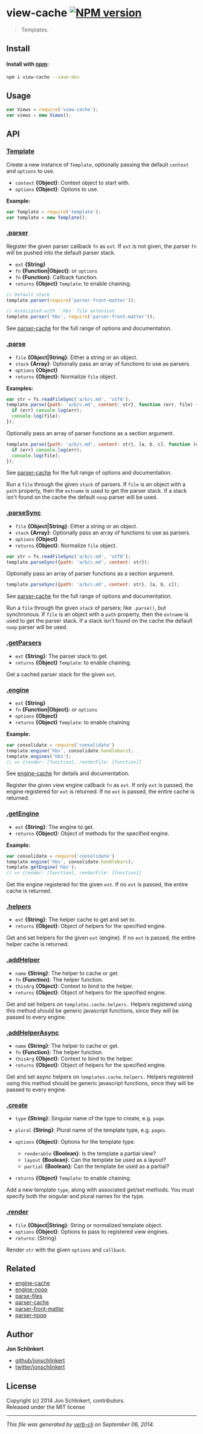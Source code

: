 # view-cache [![NPM version](https://badge.fury.io/js/view-cache.svg)](http://badge.fury.io/js/view-cache)


> Templates.

## Install
#### Install with [npm](npmjs.org):

```bash
npm i view-cache --save-dev
```

## Usage

```js
var Views = require('view-cache');
var views = new Views();
```

## API
### [Template](index.js#L44)

Create a new instance of `Template`, optionally passing the default `context` and `options` to use.

* `context` **{Object}**: Context object to start with.    
* `options` **{Object}**: Options to use.    

**Example:**

```js
var Template = require('template');
var template = new Template();
```

### [.parser](index.js#L250)

Register the given parser callback `fn` as `ext`. If `ext` is not given, the parser `fn` will be pushed into the default parser stack.

* `ext` **{String}**    
* `fn` **{Function|Object}**: or `options`    
* `fn` **{Function}**: Callback function.    
* `returns` **{Object}** `Template`: to enable chaining.  

```js
// Default stack
template.parser(require('parser-front-matter'));

// Associated with `.hbs` file extension
template.parser('hbs', require('parser-front-matter'));
```

See [parser-cache] for the full range of options and documentation.


### [.parse](index.js#L300)

* `file` **{Object|String}**: Either a string or an object.    
* `stack` **{Array}**: Optionally pass an array of functions to use as parsers.    
* `options` **{Object}**    
* `returns` **{Object}**: Normalize `file` object.  

**Examples:**

```js
var str = fs.readFileSync('a/b/c.md', 'utf8');
template.parse({path: 'a/b/c.md', content: str}, function (err, file) {
  if (err) console.log(err);
  console.log(file);
});
```

Optionally pass an array of parser functions as a section argument.

```js
template.parse({path: 'a/b/c.md', content: str}, [a, b, c], function (err, file) {
  if (err) console.log(err);
  console.log(file);
});
```

See [parser-cache] for the full range of options and documentation.


Run a `file` through the given `stack` of parsers. If `file` is
an object with a `path` property, then the `extname` is used to
get the parser stack. If a stack isn't found on the cache the
default `noop` parser will be used.

### [.parseSync](index.js#L319)

* `file` **{Object|String}**: Either a string or an object.    
* `stack` **{Array}**: Optionally pass an array of functions to use as parsers.    
* `options` **{Object}**    
* `returns` **{Object}**: Normalize `file` object.  

```js
var str = fs.readFileSync('a/b/c.md', 'utf8');
template.parseSync({path: 'a/b/c.md', content: str});
```

Optionally pass an array of parser functions as a section argument.

```js
template.parseSync({path: 'a/b/c.md', content: str}, [a, b, c]);
```

See [parser-cache] for the full range of options and documentation.

Run a `file` through the given `stack` of parsers; like `.parse()`,
but synchronous. If `file` is an object with a `path` property,
then the `extname` is used to get the parser stack. If a stack isn't
found on the cache the default `noop` parser will be used.

### [.getParsers](index.js#L332)

* `ext` **{String}**: The parser stack to get.    
* `returns` **{Object}** `Template`: to enable chaining.  

Get a cached parser stack for the given `ext`.

### [.engine](index.js#L350)

* `ext` **{String}**    
* `fn` **{Function|Object}**: or `options`    
* `options` **{Object}**    
* `returns` **{Object}** `Template`: to enable chaining  

**Example:**

```js
var consolidate = require('consolidate')
template.engine('hbs', consolidate.handlebars);
template.engines('hbs');
// => {render: [function], renderFile: [function]}
```

See [engine-cache] for details and documentation.

Register the given view engine callback `fn` as `ext`. If only `ext`
is passed, the engine registered for `ext` is returned. If no `ext`
is passed, the entire cache is returned.

### [.getEngine](index.js#L399)

* `ext` **{String}**: The engine to get.    
* `returns` **{Object}**: Object of methods for the specified engine.  

**Example:**

```js
var consolidate = require('consolidate')
template.engine('hbs', consolidate.handlebars);
template.getEngine('hbs');
// => {render: [function], renderFile: [function]}
```

Get the engine registered for the given `ext`. If no
`ext` is passed, the entire cache is returned.

### [.helpers](index.js#L413)

* `ext` **{String}**: The helper cache to get and set to.    
* `returns` **{Object}**: Object of helpers for the specified engine.  

Get and set helpers for the given `ext` (engine). If no
`ext` is passed, the entire helper cache is returned.

### [.addHelper](index.js#L430)

* `name` **{String}**: The helper to cache or get.    
* `fn` **{Function}**: The helper function.    
* `thisArg` **{Object}**: Context to bind to the helper.    
* `returns` **{Object}**: Object of helpers for the specified engine.  

Get and set helpers on `templates.cache.helpers.` Helpers registered
using this method should be generic javascript functions, since they
will be passed to every engine.

### [.addHelperAsync](index.js#L447)

* `name` **{String}**: The helper to cache or get.    
* `fn` **{Function}**: The helper function.    
* `thisArg` **{Object}**: Context to bind to the helper.    
* `returns` **{Object}**: Object of helpers for the specified engine.  

Get and set async helpers on `templates.cache.helpers.` Helpers registered
using this method should be generic javascript functions, since they
will be passed to every engine.

### [.create](index.js#L528)

* `type` **{String}**: Singular name of the type to create, e.g. `page`.    
* `plural` **{String}**: Plural name of the template type, e.g. `pages`.    
* `options` **{Object}**: Options for the template type.  
    - `renderable` **{Boolean}**: Is the template a partial view?
    - `layout` **{Boolean}**: Can the template be used as a layout?
    - `partial` **{Boolean}**: Can the template be used as a partial?
      
* `returns` **{Object}** `Template`: to enable chaining.  

Add a new template `type`, along with associated get/set methods.
You must specify both the singular and plural names for the type.

### [.render](index.js#L685)

* `file` **{Object|String}**: String or normalized template object.    
* `options` **{Object}**: Options to pass to registered view engines.    
* `returns`: {String}  

Render `str` with the given `options` and `callback`.

## Related

* [engine-cache]
* [engine-noop]
* [parse-files]
* [parser-cache]
* [parser-front-matter]
* [parser-noop]

## Author

**Jon Schlinkert**
 
+ [github/jonschlinkert](https://github.com/jonschlinkert)
+ [twitter/jonschlinkert](http://twitter.com/jonschlinkert) 

## License
Copyright (c) 2014 Jon Schlinkert, contributors.  
Released under the MIT license

***

_This file was generated by [verb-cli](https://github.com/assemble/verb-cli) on September 06, 2014._


[engine-cache]: https://github.com/jonschlinkert/engine-cache
[engine-noop]: https://github.com/jonschlinkert/engine-noop
[js-beautify]: https://github.com/einars/js-beautify
[parse-files]: https://github.com/jonschlinkert/parse-files
[parser-cache]: https://github.com/jonschlinkert/parser-cache
[parser-front-matter]: https://github.com/jonschlinkert/parser-front-matter
[parser-noop]: https://github.com/jonschlinkert/parser-noop